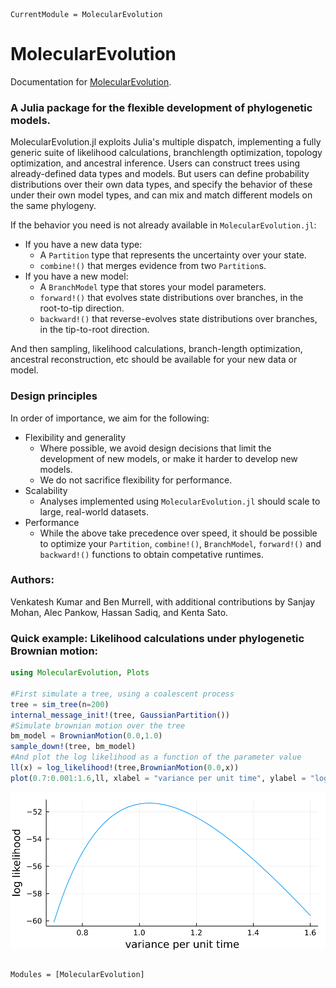 ```@meta
CurrentModule = MolecularEvolution
```

# MolecularEvolution

Documentation for [MolecularEvolution](https://github.com/MurrellGroup/MolecularEvolution.jl).

### A Julia package for the flexible development of phylogenetic models.

MolecularEvolution.jl exploits Julia's multiple dispatch, implementing a fully generic suite of likelihood calculations, branchlength optimization, topology optimization, and ancestral inference. Users can construct trees using already-defined data types and models. But users can define probability distributions over their own data types, and specify the behavior of these under their own model types, and can mix and match different models on the same phylogeny.

If the behavior you need is not already available in `MolecularEvolution.jl`:
- If you have a new data type:
  - A `Partition` type that represents the uncertainty over your state. 
  - `combine!()` that merges evidence from two `Partition`s.
- If you have a new model:
  - A `BranchModel` type that stores your model parameters.
  - `forward!()` that evolves state distributions over branches, in the root-to-tip direction.
  - `backward!()` that reverse-evolves state distributions over branches, in the tip-to-root direction.

And then sampling, likelihood calculations, branch-length optimization, ancestral reconstruction, etc should be available for your new data or model.

### Design principles
In order of importance, we aim for the following:
- Flexibility and generality
  - Where possible, we avoid design decisions that limit the development of new models, or make it harder to develop new models.
  - We do not sacrifice flexibility for performance.
- Scalability
  - Analyses implemented using `MolecularEvolution.jl` should scale to large, real-world datasets.
- Performance
  - While the above take precedence over speed, it should be possible to optimize your `Partition`, `combine!()`, `BranchModel`, `forward!()` and `backward!()` functions to obtain competative runtimes.

### Authors:
Venkatesh Kumar and Ben Murrell, with additional contributions by Sanjay Mohan, Alec Pankow, Hassan Sadiq, and Kenta Sato.

### Quick example: Likelihood calculations under phylogenetic Brownian motion:

```julia
using MolecularEvolution, Plots

#First simulate a tree, using a coalescent process
tree = sim_tree(n=200)
internal_message_init!(tree, GaussianPartition())
#Simulate brownian motion over the tree
bm_model = BrownianMotion(0.0,1.0)
sample_down!(tree, bm_model)
#And plot the log likelihood as a function of the parameter value
ll(x) = log_likelihood!(tree,BrownianMotion(0.0,x))
plot(0.7:0.001:1.6,ll, xlabel = "variance per unit time", ylabel = "log likelihood")
```
![](figures/quick_example.svg)

```@index
```

```@autodocs
Modules = [MolecularEvolution]
```
